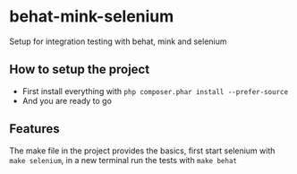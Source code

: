 behat-mink-selenium
===================

Setup for integration testing with behat, mink and selenium

How to setup the project
------------------------
* First install everything with `php composer.phar install --prefer-source`
* And you are ready to go

Features
--------
The make file in the project provides the basics, first start selenium with `make selenium`, in a new terminal run the tests with `make behat`
